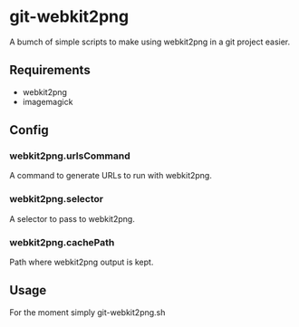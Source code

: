 # git-webkit2png
A bumch of simple scripts to make using webkit2png in a git project
easier.

## Requirements

- webkit2png
- imagemagick

## Config
### webkit2png.urlsCommand
A command to generate URLs to run with webkit2png.
### webkit2png.selector
A selector to pass to webkit2png.
### webkit2png.cachePath
Path where webkit2png output is kept.

## Usage
For the moment simply
git-webkit2png.sh
